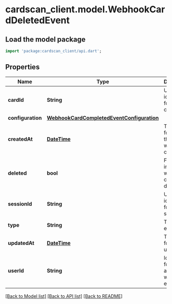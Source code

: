 # cardscan_client.model.WebhookCardDeletedEvent

## Load the model package
```dart
import 'package:cardscan_client/api.dart';
```

## Properties
Name | Type | Description | Notes
------------ | ------------- | ------------- | -------------
**cardId** | **String** | Unique identifier for the card. | 
**configuration** | [**WebhookCardCompletedEventConfiguration**](WebhookCardCompletedEventConfiguration.md) |  | 
**createdAt** | [**DateTime**](DateTime.md) | Timestamp for when the card was created. | 
**deleted** | **bool** | Flag indicating whether the card is deleted. | 
**sessionId** | **String** | Unique identifier for the session. | 
**type** | **String** | Type of event. | 
**updatedAt** | [**DateTime**](DateTime.md) | Timestamp for the last update. | 
**userId** | **String** | Identifier for the user associated with the event. | 

[[Back to Model list]](../README.md#documentation-for-models) [[Back to API list]](../README.md#documentation-for-api-endpoints) [[Back to README]](../README.md)


